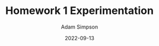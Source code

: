 ---
layout: post
title:  "Homework 1 Experimentation"
date:   2022-09-13
author: Adam Simpson
description: Sample post for Homework 1
image: /assets/images/hw1.jpeg
---